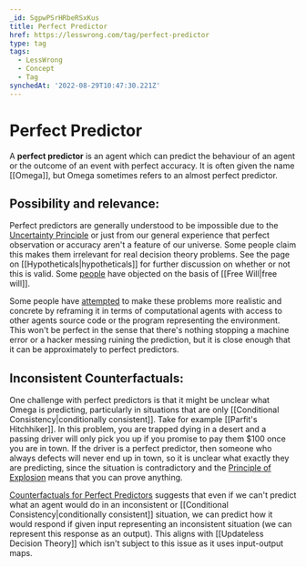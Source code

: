 ```yaml
---
_id: SgpwPSrHRbeRSxKus
title: Perfect Predictor
href: https://lesswrong.com/tag/perfect-predictor
type: tag
tags:
  - LessWrong
  - Concept
  - Tag
synchedAt: '2022-08-29T10:47:30.221Z'
---
```

# Perfect Predictor

A **perfect predictor** is an agent which can predict the behaviour of an agent or the outcome of an event with perfect accuracy. It is often given the name [[Omega]], but Omega sometimes refers to an almost perfect predictor.

Possibility and relevance:
--------------------------

Perfect predictors are generally understood to be impossible due to the [Uncertainty Principle](https://www.wikiwand.com/en/Uncertainty_principle) or just from our general experience that perfect observation or accuracy aren't a feature of our universe. Some people claim this makes them irrelevant for real decision theory problems. See the page on [[Hypotheticals|hypotheticals]] for further discussion on whether or not this is valid. Some [people](https://www.lesswrong.com/posts/AKkFh3zKGzcYBiPo7/counterfactuals-for-perfect-predictors?commentId=zZDWxYmbd6m6nDpHf) have objected on the basis of [[Free Will|free will]].

Some people have [attempted](https://www.lesswrong.com/posts/de3xjFaACCAk6imzv/towards-a-new-decision-theory) to make these problems more realistic and concrete by reframing it in terms of computational agents with access to other agents source code or the program representing the environment. This won't be perfect in the sense that there's nothing stopping a machine error or a hacker messing ruining the prediction, but it is close enough that it can be approximately to perfect predictors.

Inconsistent Counterfactuals:
-----------------------------

One challenge with perfect predictors is that it might be unclear what Omega is predicting, particularly in situations that are only [[Conditional Consistency|conditionally consistent]]. Take for example [[Parfit's Hitchhiker]]. In this problem, you are trapped dying in a desert and a passing driver will only pick you up if you promise to pay them $100 once you are in town. If the driver is a perfect predictor, then someone who always defects will never end up in town, so it is unclear what exactly they are predicting, since the situation is contradictory and the [Principle of Explosion](https://en.wikipedia.org/wiki/Principle_of_explosion) means that you can prove anything.

[Counterfactuals for Perfect Predictors](https://www.lesswrong.com/posts/AKkFh3zKGzcYBiPo7/counterfactuals-for-perfect-predictors) suggests that even if we can't predict what an agent would do in an inconsistent or [[Conditional Consistency|conditionally consistent]] situation, we can predict how it would respond if given input representing an inconsistent situation (we can represent this response as an output). This aligns with [[Updateless Decision Theory]] which isn't subject to this issue as it uses input-output maps.